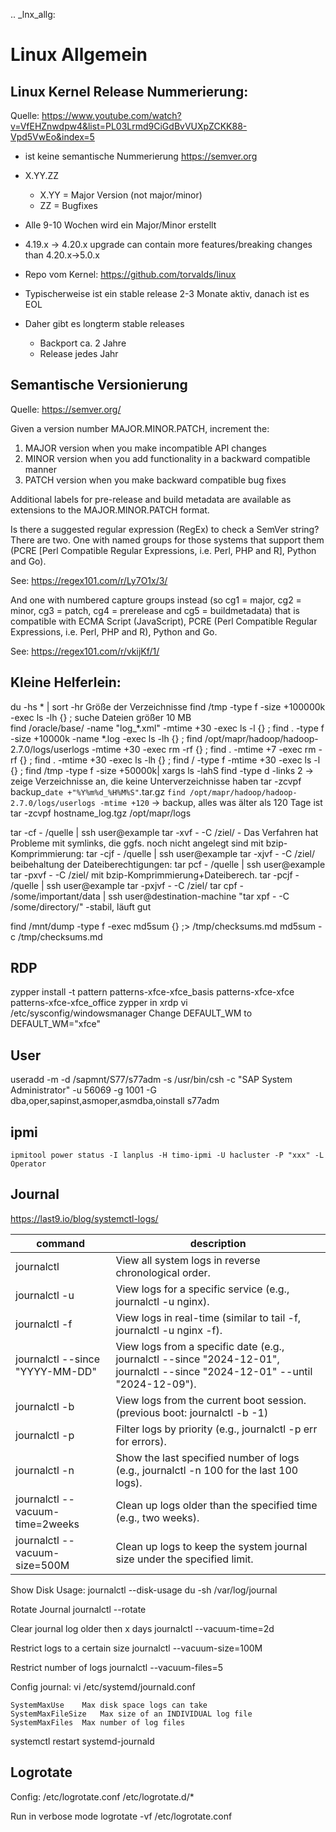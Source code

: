 .. _lnx_allg:


# Linux Allgemein


## Linux Kernel Release Nummerierung:

Quelle: https://www.youtube.com/watch?v=VfEHZnwdpw4&list=PL03Lrmd9CiGdBvVUXpZCKK88-Vpd5VwEo&index=5

  * ist keine semantische Nummerierung https://semver.org
  * X.YY.ZZ
  
    * X.YY = Major Version (not major/minor)
    * ZZ = Bugfixes
  * Alle 9-10 Wochen wird ein Major/Minor erstellt
  * 4.19.x -> 4.20.x upgrade can contain more features/breaking changes than 4.20.x->5.0.x
  * Repo vom Kernel: https://github.com/torvalds/linux
  * Typischerweise ist ein stable release 2-3 Monate aktiv, danach ist es EOL
  * Daher gibt es longterm stable releases
  
    * Backport ca. 2 Jahre
    * Release jedes Jahr
  
## Semantische Versionierung

Quelle: https://semver.org/

Given a version number MAJOR.MINOR.PATCH, increment the:

1. MAJOR version when you make incompatible API changes
2. MINOR version when you add functionality in a backward compatible manner
3. PATCH version when you make backward compatible bug fixes

Additional labels for pre-release and build metadata are available as extensions to the MAJOR.MINOR.PATCH format.

Is there a suggested regular expression (RegEx) to check a SemVer string?
There are two. One with named groups for those systems that support them (PCRE [Perl Compatible Regular Expressions, i.e. Perl, PHP and R], Python and Go).

See: https://regex101.com/r/Ly7O1x/3/

And one with numbered capture groups instead (so cg1 = major, cg2 = minor, cg3 = patch, cg4 = prerelease and cg5 = buildmetadata) that is compatible with ECMA Script (JavaScript), PCRE (Perl Compatible Regular Expressions, i.e. Perl, PHP and R), Python and Go.

See: https://regex101.com/r/vkijKf/1/


## Kleine Helferlein:

du -hs * | sort -hr                                         Größe der Verzeichnisse
find /tmp -type f -size +100000k -exec ls -lh {} \;         suche Dateien größer 10 MB  
find /oracle/base/ -name "log_*.xml" -mtime +30 -exec ls -l {} \;
find . -type f -size +10000k -name *.log -exec ls -lh {} \;
find /opt/mapr/hadoop/hadoop-2.7.0/logs/userlogs -mtime +30 -exec rm -rf {} \;
find . -mtime +7 -exec rm -rf {} \;
find . -mtime +30 -exec ls -lh {} \;
find  / -type f -mtime +30 -exec ls -l {} \;
find /tmp -type f -size +50000k| xargs ls -lahS
find <verzeichnis> -type d -links 2 -> zeige Verzeichnisse an, die keine Unterverzeichnisse haben
tar -zcvpf backup_`date +"%Y%m%d_%H%M%S"`.tar.gz `find /opt/mapr/hadoop/hadoop-2.7.0/logs/userlogs -mtime +120`    -> backup, alles was älter als 120 Tage ist
tar -zcvpf hostname_log.tgz /opt/mapr/logs
 
tar -cf - /quelle | ssh user@example tar -xvf - -C /ziel/     - Das Verfahren hat Probleme mit symlinks, die ggfs. noch nicht angelegt sind
mit bzip-Komprimmierung: 				tar -cjf - /quelle | ssh user@example tar -xjvf - -C /ziel/
beibehaltung der Dateiberechtigungen: 	tar pcf - /quelle | ssh user@example tar -pxvf - -C /ziel/
mit bzip-Komprimmierung+Dateiberech.	tar -pcjf - /quelle | ssh user@example tar -pxjvf - -C /ziel/
tar cpf - /some/important/data | ssh user@destination-machine "tar xpf - -C /some/directory/"  -stabil, läuft gut
  
find /mnt/dump -type f -exec md5sum {} \;> /tmp/checksums.md 
md5sum -c /tmp/checksums.md
 

## RDP

zypper install -t pattern patterns-xfce-xfce_basis patterns-xfce-xfce patterns-xfce-xfce_office
zypper in xrdp
vi /etc/sysconfig/windowsmanager
  Change DEFAULT_WM to DEFAULT_WM="xfce"


## User


useradd -m -d /sapmnt/S77/s77adm -s /usr/bin/csh -c "SAP System Administrator" -u 56069 -g 1001 -G dba,oper,sapinst,asmoper,asmdba,oinstall s77adm


## ipmi
`ipmitool power status -I lanplus -H timo-ipmi -U hacluster -P "xxx" -L Operator`


## Journal
https://last9.io/blog/systemctl-logs/

| command | description | 
| -------- | -------- | 
|journalctl	                      |View all system logs in reverse chronological order.
|journalctl -u <service-name>	    |View logs for a specific service (e.g., journalctl -u nginx).
|journalctl -f	                  |View logs in real-time (similar to tail -f, journalctl -u nginx -f).
|journalctl --since "YYYY-MM-DD"	|View logs from a specific date (e.g., journalctl --since "2024-12-01", journalctl --since "2024-12-01" --until "2024-12-09").
|journalctl -b	                  |View logs from the current boot session. (previous boot: journalctl -b -1)
|journalctl -p <priority>    	    |Filter logs by priority (e.g., journalctl -p err for errors).
|journalctl -n <number>	          |Show the last specified number of logs (e.g., journalctl -n 100 for the last 100 logs).
|journalctl --vacuum-time=2weeks	|Clean up logs older than the specified time (e.g., two weeks).
|journalctl --vacuum-size=500M	  |Clean up logs to keep the system journal size under the specified limit.

Show Disk Usage: 
  journalctl --disk-usage
  du -sh /var/log/journal

Rotate Journal
   journalctl --rotate

Clear journal log older then x days
  journalctl --vacuum-time=2d

Restrict logs to a certain size
  journalctl --vacuum-size=100M

Restrict number of logs
  journalctl --vacuum-files=5

Config journal:
  vi /etc/systemd/journald.conf

    SystemMaxUse	Max disk space logs can take
    SystemMaxFileSize	Max size of an INDIVIDUAL log file
    SystemMaxFiles	Max number of log files

  systemctl restart systemd-journald


## Logrotate

Config: 
  /etc/logrotate.conf
  /etc/logrotate.d/*

Run in verbose mode
  logrotate -vf /etc/logrotate.conf

